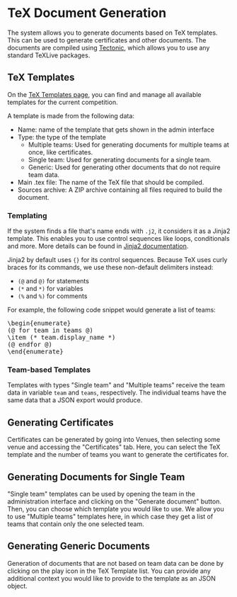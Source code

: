 # TeX Document Generation

The system allows you to generate documents based on TeX templates. This can be used to generate certificates and other documents. The documents are compiled using [Tectonic](https://tectonic-typesetting.github.io/en-US/), which allows you to use any standard TeXLive packages.

## TeX Templates

On the [TeX Templates page](/admin/tex/templates/), you can find and manage all available templates for the current competition.

A template is made from the following data:

* Name: name of the template that gets shown in the admin interface
* Type: the type of the template
  * Multiple teams: Used for generating documents for multiple teams at once, like certificates.
  * Single team: Used for generating documents for a single team.
  * Generic: Used for generating other documents that do not require team data.
* Main .tex file: The name of the TeX file that should be compiled.
* Sources archive: A ZIP archive containing all files required to build the document.

### Templating

If the system finds a file that's name ends with `.j2`, it considers it as a Jinja2 template. This enables you to use control sequences like loops, conditionals and more. More details can be found in [Jinja2 documentation](https://jinja.palletsprojects.com/en/3.1.x/templates/).

Jinja2 by default uses `{}` for its control sequences. Because TeX uses curly braces for its commands, we use these non-default delimiters instead:

* `(@` and `@)` for statements
* `(*` and `*)` for variables
* `(%` and `%)` for comments

For example, the following code snippet would generate a list of teams:

<pre>
\begin{enumerate}
(@ for team in teams @)
\item (* team.display_name *)
(@ endfor @)
\end{enumerate}
</pre>

### Team-based Templates

Templates with types "Single team" and "Multiple teams" receive the team data in variable `team` and `teams`, respectively. The individual teams have the same data that a JSON export would produce.

## Generating Certificates

Certificates can be generated by going into Venues, then selecting some venue and accessing the "Certificates" tab. Here, you can select the TeX template and the number of teams you want to generate the certificates for.

## Generating Documents for Single Team

"Single team" templates can be used by opening the team in the administration interface and clicking on the "Generate document" button. Then, you can choose which template you would like to use. We allow you to use "Multiple teams" templates here, in which case they get a list of teams that contain only the one selected team.

## Generating Generic Documents

Generation of documents that are not based on team data can be done by clicking on the play icon in the TeX Template list. You can provide any additional context you would like to provide to the template as an JSON object.

